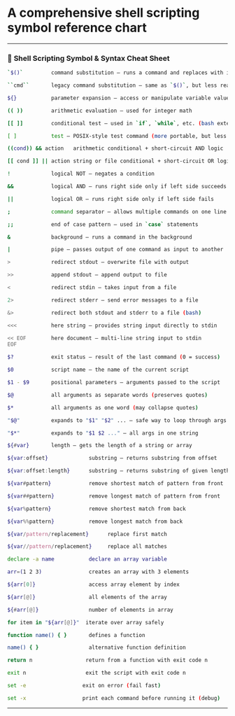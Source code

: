 

# A comprehensive shell scripting symbol reference chart

---

### 🧾 **Shell Scripting Symbol & Syntax Cheat Sheet**

```bash
`$()`         command substitution — runs a command and replaces with its output
```

```bash
``cmd``       legacy command substitution — same as `$()`, but less readable
```

```bash
${}           parameter expansion — access or manipulate variable values
```

```bash
(( ))         arithmetic evaluation — used for integer math
```

```bash
[[ ]]         conditional test — used in `if`, `while`, etc. (bash extended test)
```

```bash
[ ]           test — POSIX-style test command (more portable, but less powerful)
```

```bash
((cond)) && action   arithmetic conditional + short-circuit AND logic
```

```bash
[[ cond ]] || action string or file conditional + short-circuit OR logic
```

```bash
!             logical NOT — negates a condition
```

```bash
&&            logical AND — runs right side only if left side succeeds
```

```bash
||            logical OR — runs right side only if left side fails
```

```bash
;             command separator — allows multiple commands on one line
```

```bash
;;            end of case pattern — used in `case` statements
```

```bash
&             background — runs a command in the background
```

```bash
|             pipe — passes output of one command as input to another
```

```bash
>             redirect stdout — overwrite file with output
```

```bash
>>            append stdout — append output to file
```

```bash
<             redirect stdin — takes input from a file
```

```bash
2>            redirect stderr — send error messages to a file
```

```bash
&>            redirect both stdout and stderr to a file (bash)
```

```bash
<<<           here string — provides string input directly to stdin
```

```bash
<< EOF        here document — multi-line string input to stdin
EOF
```

```bash
$?            exit status — result of the last command (0 = success)
```

```bash
$0            script name — the name of the current script
```

```bash
$1 - $9       positional parameters — arguments passed to the script
```

```bash
$@            all arguments as separate words (preserves quotes)
```

```bash
$*            all arguments as one word (may collapse quotes)
```

```bash
"$@"          expands to "$1" "$2" ... — safe way to loop through args
```

```bash
"$*"          expands to "$1 $2 ..." — all args in one string
```

```bash
${#var}       length — gets the length of a string or array
```

```bash
${var:offset}             substring — returns substring from offset
```

```bash
${var:offset:length}      substring — returns substring of given length
```

```bash
${var#pattern}            remove shortest match of pattern from front
```

```bash
${var##pattern}           remove longest match of pattern from front
```

```bash
${var%pattern}            remove shortest match from back
```

```bash
${var%%pattern}           remove longest match from back
```

```bash
${var/pattern/replacement}      replace first match
```

```bash
${var//pattern/replacement}     replace all matches
```

```bash
declare -a name           declare an array variable
```

```bash
arr=(1 2 3)               creates an array with 3 elements
```

```bash
${arr[0]}                 access array element by index
```

```bash
${arr[@]}                 all elements of the array
```

```bash
${#arr[@]}                number of elements in array
```

```bash
for item in "${arr[@]}"  iterate over array safely
```

```bash
function name() { }       defines a function
```

```bash
name() { }                alternative function definition
```

```bash
return n                 return from a function with exit code n
```

```bash
exit n                   exit the script with exit code n
```

```bash
set -e                  exit on error (fail fast)
```

```bash
set -x                  print each command before running it (debug)
```

---


